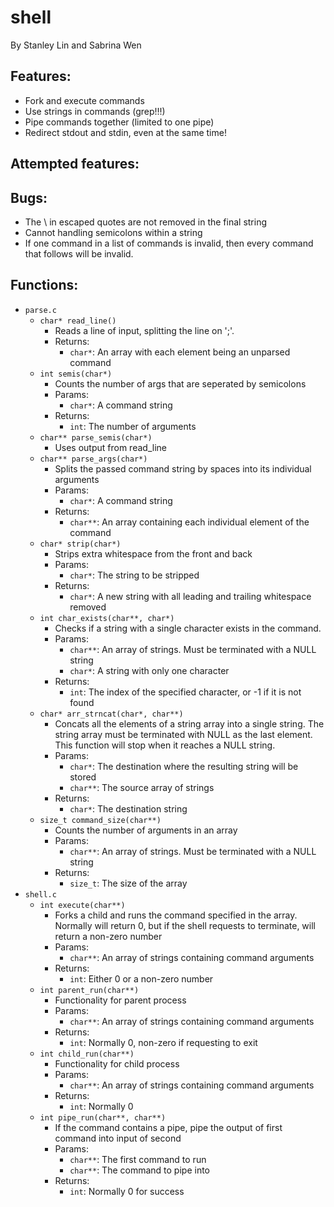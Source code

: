 # shell

By Stanley Lin and Sabrina Wen

## Features:
* Fork and execute commands
* Use strings in commands (grep!!!)
* Pipe commands together (limited to one pipe)
* Redirect stdout and stdin, even at the same time!


## Attempted features:


## Bugs:
* The \ in escaped quotes are not removed in the final string
* Cannot handling semicolons within a string
* If one command in a list of commands is invalid, then every command that follows will be invalid.

## Functions:
* `parse.c`
	* `char* read_line()`
		* Reads a line of input, splitting the line on ';'.
		* Returns:
			* `char*`: An array with each element being an unparsed command
	* `int semis(char*)`
		* Counts the number of args that are seperated by semicolons
		* Params:
			* `char*`: A command string
		* Returns:
			* `int`: The number of arguments
	* `char** parse_semis(char*)`
		* Uses output from read_line
	* `char** parse_args(char*)`
		* Splits the passed command string by spaces into its individual arguments
		* Params:
			* `char*`: A command string
		* Returns:
			* `char**`: An array containing each individual element of the command
	* `char* strip(char*)`
		* Strips extra whitespace from the front and back
		* Params:
			* `char*`: The string to be stripped
		* Returns:
			* `char*`: A new string with all leading and trailing whitespace removed
	* `int char_exists(char**, char*)`
		* Checks if a string with a single character exists in the command.
		* Params:
			* `char**`: An array of strings. Must be terminated with a NULL string
			* `char*`: A string with only one character
		* Returns:
			* `int`: The index of the specified character, or -1 if it is not found
	* `char* arr_strncat(char*, char**)`
		* Concats all the elements of a string array into a single string. The string array must be terminated with NULL as the last element. This function will stop when it reaches a NULL string.
		* Params:
			* `char*`: The destination where the resulting string will be stored
			* `char**`: The source array of strings
		* Returns:
			* `char*`: The destination string
	* `size_t command_size(char**)`
		* Counts the number of arguments in an array
		* Params:
			* `char**`: An array of strings. Must be terminated with a NULL string
		* Returns:
			* `size_t`: The size of the array
* `shell.c`
	* `int execute(char**)`
		* Forks a child and runs the command specified in the array. Normally will return 0, but if the shell requests to terminate, will return a non-zero number
		* Params:
			* `char**`: An array of strings containing command arguments
		* Returns:
			* `int`: Either 0 or a non-zero number
	* `int parent_run(char**)`
		* Functionality for parent process
		* Params:
			* `char**`: An array of strings containing command arguments
		* Returns:
			* `int`: Normally 0, non-zero if requesting to exit
	* `int child_run(char**)`
		* Functionality for child process
		* Params:
			* `char**`: An array of strings containing command arguments
		* Returns:
			* `int`: Normally 0
	* `int pipe_run(char**, char**)`
		* If the command contains a pipe, pipe the output of first command into input of second
		* Params:
			* `char**`: The first command to run
			* `char**`: The command to pipe into
		* Returns:
			* `int`: Normally 0 for success
